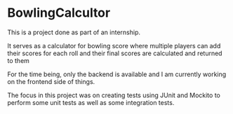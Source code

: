 # BowlingCalcultor

This is a project done as part of an internship.

It serves as a calculator for bowling score where multiple players can add their scores for each roll and their final scores are calculated and returned to them

For the time being, only the backend is available and I am currently working on the frontend side of things. 

The focus in this project was on creating tests using JUnit and Mockito to perform some unit tests as well as some integration tests.
